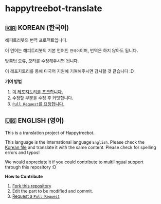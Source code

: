 # happytreebot-translate

## 🇰🇷 KOREAN (한국어)
해피트리봇의 번역 프로젝트입니다.

이 언어는 해피트리봇의 기본 언어인 ``한국어``이며, 번역은 하지 않아도 됩니다.

맞춤법 오류, 오타를 수정해주시면 됩니다.

이 레포지토리를 통해 다국어 지원에 기여해주시면 감사할 것 같습니다 :D

__기여 방법__
1. [이 레포지토리를 포크합니다.](https://github.com/discord-korea/happytreebot-translate/fork)
2. 수정할 부분을 수정 후 커밋합니다.
3. [``Pull Request``를 요청합니다.](https://github.com/discord-korea/happytreebot-translate/pulls)


## 🇺🇸 ENGLISH (영어)
This is a translation project of Happytreebot.

This language is the international language ``English``. Please check the [Korean file](/ko) and translate it with the same content. Please check for spelling errors and typos!

We would appreciate it if you could contribute to multilingual support through this repository :D

__How to Contribute__
1. [Fork this repository](https://github.com/discord-korea/happytreebot-translate/fork)
2. Edit the part to be modified and commit.
3. [Request a ``Pull Request``](https://github.com/discord-korea/happytreebot-translate/pulls)